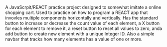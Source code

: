 A JavaScrpit/REACT practice project designed to somewhat imitate a online shopping cart. Used to practice on how to program a REACT app that invovles multiple components horizontally and vertically. Has the standard button to increase or decrease the count value of each element, a X button for each element to remove it, a reset button to reset all values to zero, anda add button to create new element with a unique Integer ID. Also a simple navbar that tracks how many elements has a value of one or more.


